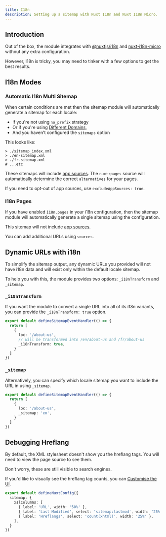 ```yaml
---
title: I18n
description: Setting up a sitemap with Nuxt I18n and Nuxt I18n Micro.
---
```


## Introduction

Out of the box, the module integrates with [@nuxtjs/i18n](https://i18n.nuxtjs.org/) and [nuxt-i18n-micro](https://github.com/s00d/nuxt-i18n-micro)
without any extra configuration.

However, I18n is tricky, you may need to tinker with a few options to get the best results.

## I18n Modes

### Automatic I18n Multi Sitemap

When certain conditions are met then the sitemap module will automatically generate a sitemap for each locale:
- If you're not using `no_prefix` strategy
- Or if you're using [Different Domains](https://i18n.nuxtjs.org/docs/v7/different-domains),
- And you haven't configured the `sitemaps` option

This looks like:
```shell
> ./sitemap_index.xml
> ./en-sitemap.xml
> ./fr-sitemap.xml
# ...etc
```

These sitemaps will include [app sources](/docs/sitemap/getting-started/data-sources). The `nuxt:pages` source
will automatically determine the correct `alternatives` for your pages.

If you need to opt-out of app sources, use `excludeAppSources: true`.

### I18n Pages

If you have enabled `i18n.pages` in your i18n configuration, then the sitemap module will automatically generate a single sitemap
using the configuration.

This sitemap will not include [app sources](/docs/sitemap/getting-started/data-sources).

You can add additional URLs using `sources`.

## Dynamic URLs with i18n

To simplify the sitemap output, any dynamic URLs you provided will not have i18n data and will exist
only within the default locale sitemap.

To help you with this, the module provides two options: `_i18nTransform` and `_sitemap`.

### `_i18nTransform`

If you want the module to convert a single URL into all of its i18n variants, you can provide the `_i18nTransform: true` option.

```ts [server/api/__sitemap__/urls.ts]
export default defineSitemapEventHandler(() => {
  return [
    {
      loc: '/about-us',
      // will be transformed into /en/about-us and /fr/about-us
      _i18nTransform: true,
    }
  ]
})
```

### `_sitemap`

Alternatively, you can specify which locale sitemap you want to include the URL in using `_sitemap`.

```ts [server/api/__sitemap__/urls.ts]
export default defineSitemapEventHandler(() => {
  return [
    {
      loc: '/about-us',
      _sitemap: 'en',
    }
  ]
})
```

## Debugging Hreflang

By default, the XML stylesheet doesn't show you the hreflang tags. You will need to view the page source to see them.

Don't worry, these are still visible to search engines.

If you'd like to visually see the hreflang tag counts, you can [Customise the UI](/docs/sitemap/guides/customising-ui).

```ts
export default defineNuxtConfig({
  sitemap: {
    xslColumns: [
      { label: 'URL', width: '50%' },
      { label: 'Last Modified', select: 'sitemap:lastmod', width: '25%' },
      { label: 'Hreflangs', select: 'count(xhtml)', width: '25%' },
    ],
  }
})
```

